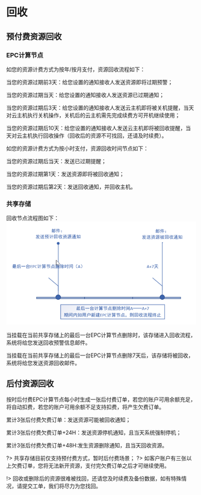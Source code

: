 # 回收

## 预付费资源回收

### EPC计算节点
如您的资源计费方式为按年/按月支付，资源回收流程如下：


当您的资源过期前3天：给您设置的通知接收人发送资源即将过期预警；

当您的资源过期当天：给您设置的通知接收人发送资源已过期通知；

当您的资源过期后3天：给您设置的通知接收人发送云主机即将被关机提醒，当天对云主机执行关机操作，关机后的云主机需先完成续费方可开机继续使用；

当您的资源过期后10天：给您设置的通知接收人发送云主机即将被回收提醒，当天对云主机执行回收操作（回收后的资源不可找回，还请及时续费）。


如您的资源计费方式为按小时支付，资源回收时间节点如下：

当您的资源过期后当天：发送已过期提醒；

当您的资源过期第1天：发送资源即将被回收通知；

当您的资源过期后第2天：发送回收通知，并回收主机。


### 共享存储
回收节点流程图如下：<br>
![img](/charge/recycle.png)<br>

当挂载在当前共享存储上的最后一台EPC计算节点删除时，该存储进入回收流程，系统将给您发送回收预警信息邮件。

当挂载在当前共享存储上的最后一台EPC计算节点删除7天后，该存储将被回收，系统将给您发送资源回收邮件。



## 后付资源回收

按时后付费EPC计算节点每小时生成一张后付费订单，若您的账户可用余额充足，将自动扣费，若您的账户可用余额不足支持扣费，将产生欠费订单。

累计3张后付费欠费订单：发送资源可能被回收通知；

累计3张后付费欠费订单+24H：发送资源停机通知，且当天系统强制停机；

累计3张后付费欠费订单+48H:发生资源删除通知，且当天回收资源。


?> 共享存储目前仅支持预付费方式，暂时后付费场景；
?> 如客户账户有三张以上欠费订单，您将无法新开资源，支付完欠费订单之后才可继续使用。

!> 回收或删除后的资源很难被找回，还请您及时续费及备份数据，如有特殊情况，请提交工单，我们将尽力为您找回。


